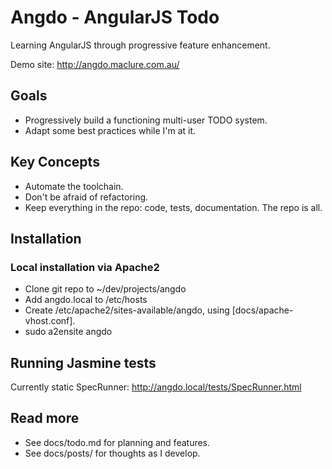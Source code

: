 # Angdo - AngularJS Todo

Learning AngularJS through progressive feature enhancement.

Demo site: http://angdo.maclure.com.au/

## Goals

* Progressively build a functioning multi-user TODO system.
* Adapt some best practices while I'm at it.

## Key Concepts

* Automate the toolchain.
* Don't be afraid of refactoring.
* Keep everything in the repo: code, tests, documentation. The repo is all.

## Installation

### Local installation via Apache2

* Clone git repo to ~/dev/projects/angdo
* Add angdo.local to /etc/hosts
* Create /etc/apache2/sites-available/angdo, using [docs/apache-vhost.conf].
* sudo a2ensite angdo

## Running Jasmine tests

Currently static SpecRunner: http://angdo.local/tests/SpecRunner.html

## Read more

* See docs/todo.md for planning and features.
* See docs/posts/ for thoughts as I develop.